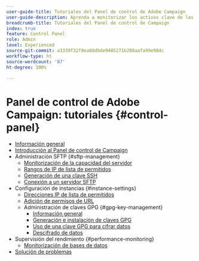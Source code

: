 ```yaml
---
user-guide-title: Tutoriales del Panel de control de Adobe Campaign
user-guide-description: Aprenda a monitorizar los activos clave de las instancias de Adobe Campaign y a realizar tareas administrativas en el Panel de control de Campaign.
breadcrumb-title: Tutoriales del Panel de control de Campaign
index: true
feature: Control Panel
role: Admin
level: Experienced
source-git-commit: a3339f32f8ea60dbde9405271b288aafa99e984c
workflow-type: ht
source-wordcount: '87'
ht-degree: 100%

---
```



# Panel de control de Adobe Campaign: tutoriales {#control-panel}

+ [Información general](/help/control-panel-tutorials/control-panel-overview.md)
+ [Introducción al Panel de control de Campaign](/help/control-panel-tutorials/get-started.md)
+ Administración SFTP {#sftp-management}
   + [Monitorización de la capacidad del servidor](/help/control-panel-tutorials/sftp-management/monitor-server-capacity.md)
   + [Rangos de IP de lista de permitidos](/help/control-panel-tutorials/sftp-management/allowlist-ip-range.md)
   + [Generación de una clave SSH](/help/control-panel-tutorials/sftp-management/generate-ssh-key.md)
   + [Conexión a un servidor SFTP](/help/control-panel-tutorials/sftp-management/connect-to-sftp-server.md)
+ Configuración de instancias {#instance-settings}
   + [Direcciones IP de lista de permitidos](/help/control-panel-tutorials/instance-settings/allowlist-ip-address.md)
   + [Adición de permisos de URL](/help/control-panel-tutorials/instance-settings/add-url-permissions.md)
   + Administración de claves GPG {#gpg-key-management}
      + [Información general](/help/control-panel-tutorials/instance-settings/gpg-key-management/gpg-key-management-overview.md)
      + [Generación e instalación de claves GPG](/help/control-panel-tutorials/instance-settings/gpg-key-management/generate-and-install-gpg-keys.md)
      + [Uso de una clave GPG para cifrar datos](/help/control-panel-tutorials/instance-settings/gpg-key-management/use-a-gpg-key-to-encrypt-data.md)
      + [Descifrado de datos](/help/control-panel-tutorials/instance-settings/gpg-key-management/decrypt-data.md)
+ Supervisión del rendimiento {#performance-monitoring}
   + [Monitorización de bases de datos](/help/control-panel-tutorials/performance-monitoring/monitor-databases.md)
+ [Solución de problemas](/help/control-panel-tutorials/troubleshooting.md)